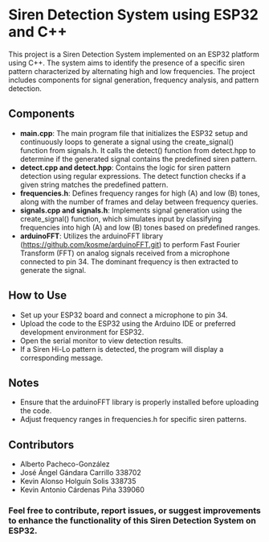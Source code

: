 Siren Detection System using ESP32 and C++
==========
This project is a Siren Detection System implemented on an ESP32 platform using C++. The system aims to identify the presence of a specific siren pattern characterized by alternating high and low frequencies. The project includes components for signal generation, frequency analysis, and pattern detection.

## Components
* **main.cpp**: The main program file that initializes the ESP32 setup and continuously loops to generate a signal using the create_signal() function from signals.h. It calls the detect() function from detect.hpp to determine if the generated signal contains the predefined siren pattern.
* **detect.cpp and detect.hpp**: Contains the logic for siren pattern detection using regular expressions. The detect function checks if a given string matches the predefined pattern.
* **frequencies.h**: Defines frequency ranges for high (A) and low (B) tones, along with the number of frames and delay between frequency queries.
* **signals.cpp and signals.h**: Implements signal generation using the create_signal() function, which simulates input by classifying frequencies into high (A) and low (B) tones based on predefined ranges.
* **arduinoFFT**: Utilizes the arduinoFFT library (https://github.com/kosme/arduinoFFT.git) to perform Fast Fourier Transform (FFT) on analog signals received from a microphone connected to pin 34. The dominant frequency is then extracted to generate the signal.

## How to Use
* Set up your ESP32 board and connect a microphone to pin 34.
* Upload the code to the ESP32 using the Arduino IDE or preferred development environment for ESP32.
* Open the serial monitor to view detection results.
* If a Siren Hi-Lo pattern is detected, the program will display a corresponding message.

## Notes
* Ensure that the arduinoFFT library is properly installed before uploading the code.
* Adjust frequency ranges in frequencies.h for specific siren patterns.

## Contributors
* Alberto Pacheco-González
* José Ángel Gándara Carrillo 338702
* Kevin Alonso Holguín Solis 338735
* Kevin Antonio Cárdenas Piña 339060

### Feel free to contribute, report issues, or suggest improvements to enhance the functionality of this Siren Detection System on ESP32.
